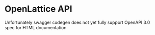 OpenLattice API
===============

Unfortunately swagger codegen does not yet fully support OpenAPI 3.0 spec for HTML documentation